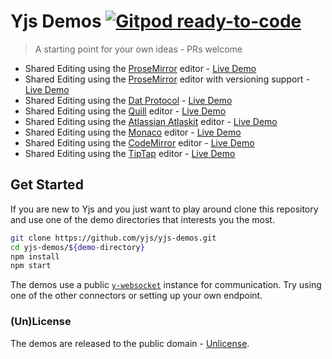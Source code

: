 
# Yjs Demos [![Gitpod ready-to-code](https://img.shields.io/badge/Gitpod-ready--to--code-blue?logo=gitpod)](https://gitpod.io/#https://github.com/yjs/yjs-demos)


> A starting point for your own ideas - PRs welcome

* Shared Editing using the [ProseMirror](http://prosemirror.net/) editor - [Live
  Demo](https://demos.yjs.dev/prosemirror/prosemirror.html)
* Shared Editing using the [ProseMirror](http://prosemirror.net/) editor with
  versioning support - [Live
  Demo](https://demos.yjs.dev/prosemirror-versions/prosemirror-versions.html)
* Shared Editing using the [Dat Protocol](https://dat.foundation/) - [Live
  Demo](https://demos.yjs.dev/prosemirror-dat/prosemirror-dat.html)
* Shared Editing using the [Quill](https://quilljs.com/) editor - [Live
  Demo](https://demos.yjs.dev/quill/quill.html)
* Shared Editing using the
  [Atlassian Atlaskit](https://bitbucket.org/atlassian/atlaskit-mk-2/src/master/) editor -
  [Live Demo](https://demos.yjs.dev/atlaskit/atlaskit.html)
* Shared Editing using the [Monaco](https://microsoft.github.io/monaco-editor/)
  editor - [Live Demo](https://demos.yjs.dev/monaco/monaco.html)
* Shared Editing using the [CodeMirror](https://codemirror.net/)
  editor - [Live Demo](https://demos.yjs.dev/codemirror/codemirror.html)
* Shared Editing using the [TipTap](https://tiptap.scrumpy.io/)
  editor - [Live Demo](https://demos.yjs.dev/tiptap/dist/index.html)

## Get Started

If you are new to Yjs and you just want to play around clone this repository and
use one of the demo directories that interests you the most.

```sh
git clone https://github.com/yjs/yjs-demos.git
cd yjs-demos/${demo-directory}
npm install
npm start
```

The demos use a public [`y-websocket`](https://github.com/yjs/y-websocket)
instance for communication. Try using one of the other connectors or setting up
your own endpoint.

### (Un)License

The demos are released to the public domain - [Unlicense](./LICENSE).

